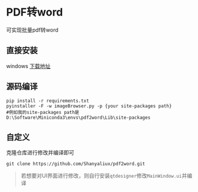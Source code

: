 # PDF转word
可实现批量pdf转word

## 直接安装

windows [下载地址](https://github.com/Shanyaliux/pdf2word/releases/download/1.0.0/pdf2word.exe)

## 源码编译

```shell
pip install -r requirements.txt
pyinstaller -F -w imageBrowser.py -p {your site-packages path}
#例如我的site-packages path是 D:\Software\Miniconda3\envs\pdf2word\Lib\site-packages
```

## 自定义

克隆仓库进行修改并编译即可

```shell
git clone https://github.com/Shanyaliux/pdf2word.git
```

> 若想要对UI界面进行修改，则自行安装`qtdesigner`修改`MainWindow.ui`并编译
